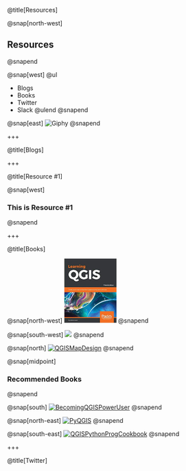 @title[Resources]

@snap[north-west]
<h2>Resources</h2>
@snapend

@snap[west]
@ul
- Blogs
- Books
- Twitter
- Slack
@ulend
@snapend

@snap[east]
![Giphy](https://media.giphy.com/media/l3q2PZSVUUEsajBIY/giphy.gif)
@snapend

+++

@title[Blogs]

+++

@title[Resource #1]

@snap[west]
<h3>This is Resource #1</h3>
@snapend

+++

@title[Books]

@snap[north-west]
![](./assets/images/LearningQGIS.jpg)
@snapend

@snap[south-west]
[![](https://gitpitch.com/pitchme/cdn/github/qgis-md/QMDPresentation080818/master/241B82F03C24A7AB2C0B622D1E79F45D1D8C4DF33B93A425025215B53888E8E9DAE027BCF3D57244E29938BCDB6E37DE6AE843ECE22F20ECA8CA228749AC875884B2188B352A446563224F56B778DF0142D2A4191F3014055BCDFC10AB399FF62772F274402BC693/./assets/images/MasteringQGIS.jpg)](https://www.amazon.com/Mastering-QGIS-Kurt-Menke-GISP/dp/1786460378)
@snapend

@snap[north]
[![QGISMapDesign](https://gitpitch.com/pitchme/cdn/github/qgis-md/QMDPresentation080818/master/241B82F03C24A7AB2C0B622D1E79F45D1D8C4DF33B93A425025215B53888E8E9DAE027BCF3D57244E29938BCDB6E37DE6AE843ECE22F20ECA8CA228749AC875884B2188B352A446563224F56B778DF0142D2A4191F3014055BCDFC10AB399FF62772F274402BC693/./assets/images/QGISMapDesign.jpg)](https://www.amazon.com/QGIS-Map-Design-Anita-Graser/dp/0989421759)
@snapend

@snap[midpoint]
<h3>Recommended Books</h3>
@snapend

@snap[south]
[![BecomingQGISPowerUser](https://gitpitch.com/pitchme/cdn/github/qgis-md/QMDPresentation080818/master/241B82F03C24A7AB2C0B622D1E79F45D1D8C4DF33B93A425025215B53888E8E9DAE027BCF3D57244E29938BCDB6E37DE6AE843ECE22F20ECA8CA228749AC875884B2188B352A446563224F56B778DF0142D2A4191F3014055BCDFC10AB399FF62772F274402BC693/./assets/images/BecomingQGISPowerUser.jpg)](https://www.amazon.com/QGIS-Becoming-GIS-Power-User/dp/1788299728)
@snapend

@snap[north-east]
[![PyQGIS](https://gitpitch.com/pitchme/cdn/github/qgis-md/QMDPresentation080818/master/241B82F03C24A7AB2C0B622D1E79F45D1D8C4DF33B93A425025215B53888E8E9DAE027BCF3D57244E29938BCDB6E37DE6AE843ECE22F20ECA8CA228749AC875884B2188B352A446563224F56B778DF0142D2A4191F3014055BCDFC10AB399FF62772F274402BC693/./assets/images/PyQGISProgGuideV3.jpg)](https://www.amazon.com/PyQGIS-Programmers-Guide-Extending-Python/dp/0998547727)
@snapend

@snap[south-east]
[![QGISPythonProgCookbook](https://gitpitch.com/pitchme/cdn/github/qgis-md/QMDPresentation080818/master/241B82F03C24A7AB2C0B622D1E79F45D1D8C4DF33B93A425025215B53888E8E9DAE027BCF3D57244E29938BCDB6E37DE6AE843ECE22F20ECA8CA228749AC875884B2188B352A446563224F56B778DF0142D2A4191F3014055BCDFC10AB399FF62772F274402BC693/./assets/images/QGISPythonProgCookbook.jpg)](https://www.amazon.com/QGIS-Python-Programming-Cookbook-Second/dp/1787124835)
@snapend

+++

@title[Twitter]



